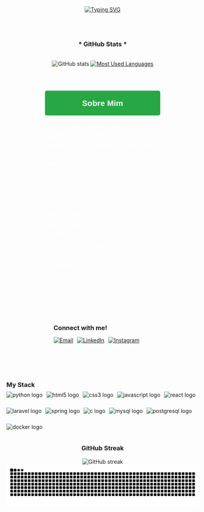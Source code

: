 <div align="center" style="">
  <a href="https://git.io/typing-svg">
    <img src="https://readme-typing-svg.demolab.com?font=Fira+Code&weight=700&size=24&pause=1000&color=28a745&center=true&vCenter=true&random=false&width=600&lines=Manoel+Silva+%7C+Desenvolvedor+Backend" alt="Typing SVG">
  </a>
</div>

<div align="center" style="margin-top: 2rem;">
  <img src="./src/header-gif.gif" alt="" width="600">
</div>

<div style="text-align: center;" align="center">
  <h3>* GitHub Stats *</h3>
  <br>
  <img src="https://github-readme-stats-git-masterrstaa-rickstaa.vercel.app/api?username=ManoelKenpachi&hide_title=true&show_icons=true&include_all_commits=false&count_private=true&line_height=25&hide=issues&bg_color=000&title_color=blue&text_color=FFF&border_radius=3&border_color=36123c&icon_color=blue&theme=jolly" alt="GitHub stats">
  <a href="https://github.com/ManoelKenpachi/github-readme-stats">
    <img src="https://github-readme-stats-git-masterrstaa-rickstaa.vercel.app/api/top-langs/?username=ManoelKenpachi&line_height=10&card_width=290&layout=compact&hide_title=false&count_private=true&langs_count=4&show_icons=true&title_color=blue&hide=html,scss,less&bg_color=000&text_color=blue&border_radius=3&border_color=561760&count_private=true" alt="Most Used Languages">
  </a>
</div>

<div style="display: flex; align-items: flex-start; justify-content: center; gap: 2rem; margin-top: 2rem;">
  <div style="width: 60%; font-family: 'Monteserrat', sans-serif; line-height: 1.6; color: #333;">
    <h2 style="color: white; font-weight: bold; margin-bottom: 1rem; background-color: #28a745; padding: 1rem; border-radius: 5px; text-align: center;">Sobre Mim</h2>
    <p style="margin: 10px 0; font-size: 1.1em; color:white; background:">
      Sou um desenvolvedor backend apaixonado por tecnologia, com foco em construir soluções eficientes e escaláveis. 
      Possuo sólida experiência em desenvolvimento backend, análise de dados e inteligência artificial.
    </p>
    <p style="margin: 10px 0; font-size: 1.1em; color:white">
      Atualmente, atuo como Desenvolvedor Backend na <em>Gransys</em>, especializado em Laravel e Vue.js. 
      Tenho expertise em desenvolvimento de APIs RESTful, rotinas de automação ETL e análise de dados com Python.
    </p>
    <p style="margin: 10px 0; font-size: 1.1em; color:white">
      Busco constantemente aprimorar minhas habilidades e contribuir para projetos desafiadores que me permitam crescer como profissional.
    </p>
  </div>
</div>

<div style="display: flex; align-items: center; justify-content: center; gap: 2rem; margin-top: 2rem;">
  <div>
    <h3 style="margin-bottom: 0.5rem;">Connect with me!</h3>
    <p style="display: flex; gap: 10px;">
      <a href="mailto:manoelkenpachi@gmail.com" target="_blank" rel="noopener noreferrer">
        <img src="https://img.shields.io/badge/-Email-D14836?style=for-the-badge&logo=gmail&logoColor=white" alt="Email">
      </a>
      <a href="https://www.linkedin.com/in/manoel-silva-20936815a/" target="_blank" rel="noopener noreferrer">
        <img src="https://img.shields.io/badge/-LinkedIn-0077B5?style=for-the-badge&logo=linkedin&logoColor=white" alt="LinkedIn">
      </a>
      <a href="https://www.instagram.com/manoelkenpachi/" target="_blank" rel="noopener noreferrer">
        <img src="https://img.shields.io/badge/-Instagram-E4405F?style=for-the-badge&logo=instagram&logoColor=white" alt="Instagram">
      </a>
    </p>
  </div>
  <img src="./src/study.gif" alt="" height="190px"> 
</div>

<div style="margin-top: 2rem;">
  <h3 style="margin-bottom: 0.5rem;">My Stack</h3>
  <div align="left" style="display: flex; flex-wrap: wrap; gap: 10px;">
    <img src="https://cdn.jsdelivr.net/npm/@programming-languages-logos/python@0.0.0/python_256x256.png" height="32" alt="python logo" />
    <img src="https://cdn.jsdelivr.net/gh/devicons/devicon/icons/html5/html5-original.svg" height="32" alt="html5 logo" />
    <img src="https://cdn.jsdelivr.net/gh/devicons/devicon/icons/css3/css3-original.svg" height="32" alt="css3 logo" />
    <img src="https://cdn.jsdelivr.net/gh/devicons/devicon/icons/javascript/javascript-plain.svg" height="32" alt="javascript logo" />
    <img src="https://cdn.jsdelivr.net/gh/devicons/devicon/icons/react/react-original.svg" height="32" alt="react logo" />
    <img src="https://cdn.worldvectorlogo.com/logos/laravel-2.svg" height="32" alt="laravel logo" />
    <img src="https://cdn.jsdelivr.net/gh/devicons/devicon/icons/spring/spring-original.svg" height="32" alt="spring logo" />
    <img src="https://cdn.jsdelivr.net/gh/devicons/devicon/icons/c/c-original.svg" height="32" alt="c logo" />
    <img src="https://cdn.jsdelivr.net/gh/devicons/devicon/icons/mysql/mysql-original.svg" height="32" alt="mysql logo" />
    <img src="https://cdn.jsdelivr.net/gh/devicons/devicon/icons/postgresql/postgresql-original.svg" height="32" alt="postgresql logo" />
    <img src="https://cdn.jsdelivr.net/gh/devicons/devicon/icons/docker/docker-original.svg" height="32" alt="docker logo" />
  </div>
</div>

<div style="text-align: center; align="center"; margin-top: 2rem;">
  <h3>GitHub Streak</h3>
  <img src="https://github-readme-streak-stats.herokuapp.com/?user=ManoelKenpachi&theme=jolly&hide_border=true" alt="GitHub streak">
</div>

<picture align="center" style="margin-top: 2rem;">
  <source media="(prefers-color-scheme: dark)" srcset="https://raw.githubusercontent.com/ManoelKenpachi/ManoelKenpachi/output/github-contribution-grid-snake-dark.svg">
  <source media="(prefers-color-scheme: light)" srcset="https://raw.githubusercontent.com/ManoelKenpachi/ManoelKenpachi/output/github-contribution-grid-snake-dark.svg">
  <img align="center" alt="github contribution grid snake animation" src="https://raw.githubusercontent.com/ManoelKenpachi/ManoelKenpachi/output/github-contribution-grid-snake.svg">
</picture>
